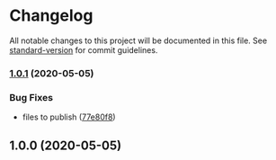 # Changelog

All notable changes to this project will be documented in this file. See [standard-version](https://github.com/conventional-changelog/standard-version) for commit guidelines.

### [1.0.1](https://github.com/ematipico/middy-request-response/compare/v1.0.0...v1.0.1) (2020-05-05)


### Bug Fixes

* files to publish ([77e80f8](https://github.com/ematipico/middy-request-response/commit/77e80f8fa15cb6c723586f929f7010e3e73a1795))

## 1.0.0 (2020-05-05)
